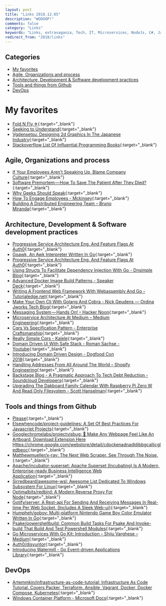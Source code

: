 ```yaml
---
layout: post
title: "Links 2018.12.05"
description: "WOOOOP!"
comments: false
category: "Links"
keywords: "Links, extravaganza, Tech, IT, Microservices, NodeJs, C#, Javascript, Solution architecture"
redirect_from: "2018/links"
---
```


## Categories ##

* [My favorites](#favorites)
* [Agile, Organizations and process](#agile)
* [Architecture, Development & Software development practices](#development)
* [Tools and things from Github](#tools)
* [DevOps](#devops)

# My favorites<a name="favorites"></a> #

* [Fold N Fly ✈](https://www.foldnfly.com/index.html#/1-1-1-1-1-1-1-1-2){:target="_blank"}
* [Seeking to Understand](https://www.leadingagile.com/2018/11/software-terminologyseeking-to-understand/){:target="_blank"}
* [Vgdensetsu: Designing 2d Graphics In The Japanese Industry](https://vgdensetsu.tumblr.com/post/179656817318/designing-2d-graphics-in-the-japanese-industry){:target="_blank"}
* [Stackoverflow List Of Influential Programming Books](http://www.doradolist.com/facts/stackoverflow-influential-programming-books.html){:target="_blank"}

## Agile, Organizations and process<a name="agile"></a> ##

* [If Your Employees Aren’t Speaking Up, Blame Company Culture](https://hbr.org/2018/11/if-your-employees-arent-speaking-up-blame-company-culture){:target="_blank"}
* [Software Premortem — How To Save The Patient After They Died?](https://medium.com/datadriveninvestor/software-premortem-how-to-save-the-patient-after-they-died-107f3e3e48ed){:target="_blank"}
* [Why Geeks Should Speak](https://justinjackson.ca/speak){:target="_blank"}
* [How To Engage Employees - Mckinsey](https://www.mckinsey.com/business-functions/organization/our-insights/making-work-meaningful-a-leaders-guide?__s=wakwmyepmhismx8ehtnp){:target="_blank"}
* [Building A Distributed Engineering Team – Bruno Miranda](https://blog.brunomiranda.com/building-a-distributed-engineering-team-85d281b9b1c){:target="_blank"}

## Architecture, Development & Software development practices <a name="development"></a> ##

* [Progressive Service Architecture Eng. And Feature Flags At Auth0](https://auth0.com/blog/progressive-service-architecture-at-auth0/){:target="_blank"}
* [Goawk, An Awk Interpreter Written In Go](https://benhoyt.com/writings/goawk/){:target="_blank"}
* [Progressive Service Architecture Eng. And Feature Flags At Auth0](https://auth0.com/blog/progressive-service-architecture-at-auth0/){:target="_blank"}
* [Using Structs To Facilitate Dependency Injection With Go - Dnsimple Blog](https://blog.dnsimple.com/2018/11/using-structs-to-facilitate-dependency-injection-with-go/){:target="_blank"}
* [Advanced Docker Image Build Patterns - Speaker Deck](https://speakerdeck.com/garethr/advanced-docker-image-build-patterns){:target="_blank"}
* [Writing A Frontend Web Framework With Webassembly And Go - Tutorialedge.net](https://tutorialedge.net/golang/writing-frontend-web-framework-webassembly-go/){:target="_blank"}
* [Make Your Own Cli With Golang And Cobra - Nick Geudens — Ordina Jworks Tech Blog](https://ordina-jworks.github.io/development/2018/10/20/make-your-own-cli-with-golang-and-cobra.html){:target="_blank"}
* [Messaging System — Hands On! – Hacker Noon](https://hackernoon.com/messaging-system-hands-on-7dda1afded37){:target="_blank"}
* [Microservice Architecture At Medium – Medium Engineering](https://medium.engineering/microservice-architecture-at-medium-9c33805eb74f){:target="_blank"}
* [Cqrs Vs Specification Pattern - Enterprise Craftsmanship](https://enterprisecraftsmanship.com/2018/11/06/cqrs-vs-specification-pattern/){:target="_blank"}
* [Really Simple Cqrs - Kalele](https://kalele.io/blog-posts/really-simple-cqrs/){:target="_blank"}
* [Domain Driven Ui With Safe Stack - Roman Sachse - Youtube](https://www.youtube.com/watch?v=bW0ZQAofro8&__s=rz6syqwso5amykgnmqva){:target="_blank"}
* [Introducing Domain Driven Design - Dogfood Con 2018](https://www.slideshare.net/ardalis/introducing-domain-driven-design-dogfood-con-2018?__s=rz6syqwso5amykgnmqva){:target="_blank"}
* [Handling Addresses From All Around The World – Shopify Engineering](https://engineering.shopify.com/blogs/engineering/handling-addresses-from-all-around-the-world){:target="_blank"}
* [Backstage Blog - A Pragmatic Approach To Tech Debt Reduction - Soundcloud Developers](https://developers.soundcloud.com/blog/a-pragmatic-approach-to-tech-debt-reduction){:target="_blank"}
* [Upgrading The Dakboard Family Calendar With Raspberry Pi Zero W And Read Only Filesystem - Scott Hanselman](https://www.hanselman.com/blog/UpgradingTheDakBoardFamilyCalendarWithRaspberryPiZeroWAndReadOnlyFilesystem.aspx){:target="_blank"}

## Tools and things from Github <a name="tools"></a> ##

* [Please](https://please.build/){:target="_blank"}
* [Elsewhencode/project-guidelines: A Set Of Best Practices For Javascript Projects](https://github.com/elsewhencode/project-guidelines){:target="_blank"}
* [Googlechromelabs/projectvisbug: 🎨 Make Any Webpage Feel Like An Artboard, Download Extension Here Https://chrome.google.com/webstore/detail/cdockenadnadldjbbgcallicgledbeoc](https://github.com/GoogleChromeLabs/ProjectVisBug){:target="_blank"}
* [Matthewmueller/x-ray: The Next Web Scraper. See Through The <Html> Noise.](https://github.com/matthewmueller/x-ray){:target="_blank"}
* [Apache/incubator-superset: Apache Superset (Incubating) Is A Modern, Enterprise-ready Business Intelligence Web Application](https://github.com/apache/incubator-superset){:target="_blank"}
* [Sirredbeard/awesome-wsl: Awesome List Dedicated To Windows Subsystem For Linux](https://github.com/sirredbeard/Awesome-WSL){:target="_blank"}
* [Optimalbits/redbird: A Modern Reverse Proxy For Node](https://github.com/OptimalBits/redbird){:target="_blank"}
* [Gotify/server: A Rest-api For Sending And Receiving Messages In Real-time Per Web Socket. (Includes A Sleek Web-ui)](https://github.com/gotify/server){:target="_blank"}
* [Humpheh/goboy: Multi-platform Nintendo Game Boy Color Emulator Written In Go](https://github.com/Humpheh/goboy){:target="_blank"}
* [Psake/powershellbuild: Common Build Tasks For Psake And Invoke-build That Build And Test Powershell Modules](https://github.com/psake/PowerShellBuild){:target="_blank"}
* [Go Microservices With Go Kit: Introduction – Shiju Varghese – Medium](https://medium.com/@shijuvar/go-microservices-with-go-kit-introduction-43a757398183){:target="_blank"}
* [Auth0/disyuntor](https://github.com/auth0/disyuntor){:target="_blank"}
* [Introducing Watermill - Go Event-driven Applications Library](https://threedots.tech/post/introducing-watermill/){:target="_blank"}

## DevOps <a name="devops"></a> ##

* [Artemmkin/infrastructure-as-code-tutorial: Infrastructure As Code Tutorial. Covers Packer, Terraform, Ansible, Vagrant, Docker, Docker Compose, Kubernetes](https://github.com/Artemmkin/infrastructure-as-code-tutorial){:target="_blank"}
* [Windows Container Platform - Microsoft Docs](https://docs.microsoft.com/en-us/virtualization/windowscontainers/deploy-containers/containerd){:target="_blank"}